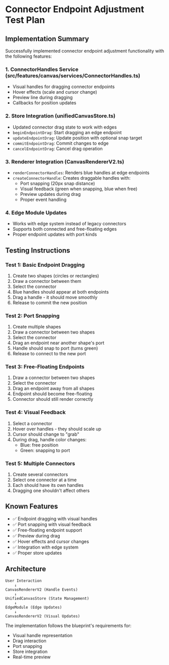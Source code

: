 # Connector Endpoint Adjustment Test Plan

## Implementation Summary
Successfully implemented connector endpoint adjustment functionality with the following features:

### 1. ConnectorHandles Service (src/features/canvas/services/ConnectorHandles.ts)
- Visual handles for dragging connector endpoints
- Hover effects (scale and cursor change)
- Preview line during dragging
- Callbacks for position updates

### 2. Store Integration (unifiedCanvasStore.ts)
- Updated connector drag state to work with edges
- `beginEndpointDrag`: Start dragging an edge endpoint
- `updateEndpointDrag`: Update position with optional snap target
- `commitEndpointDrag`: Commit changes to edge
- `cancelEndpointDrag`: Cancel drag operation

### 3. Renderer Integration (CanvasRendererV2.ts)
- `renderConnectorHandles`: Renders blue handles at edge endpoints
- `createConnectorHandle`: Creates draggable handles with:
  - Port snapping (20px snap distance)
  - Visual feedback (green when snapping, blue when free)
  - Preview updates during drag
  - Proper event handling

### 4. Edge Module Updates
- Works with edge system instead of legacy connectors
- Supports both connected and free-floating edges
- Proper endpoint updates with port kinds

## Testing Instructions

### Test 1: Basic Endpoint Dragging
1. Create two shapes (circles or rectangles)
2. Draw a connector between them
3. Select the connector
4. Blue handles should appear at both endpoints
5. Drag a handle - it should move smoothly
6. Release to commit the new position

### Test 2: Port Snapping
1. Create multiple shapes
2. Draw a connector between two shapes
3. Select the connector
4. Drag an endpoint near another shape's port
5. Handle should snap to port (turns green)
6. Release to connect to the new port

### Test 3: Free-Floating Endpoints
1. Draw a connector between two shapes
2. Select the connector
3. Drag an endpoint away from all shapes
4. Endpoint should become free-floating
5. Connector should still render correctly

### Test 4: Visual Feedback
1. Select a connector
2. Hover over handles - they should scale up
3. Cursor should change to "grab"
4. During drag, handle color changes:
   - Blue: free position
   - Green: snapping to port

### Test 5: Multiple Connectors
1. Create several connectors
2. Select one connector at a time
3. Each should have its own handles
4. Dragging one shouldn't affect others

## Known Features
- ✅ Endpoint dragging with visual handles
- ✅ Port snapping with visual feedback
- ✅ Free-floating endpoint support
- ✅ Preview during drag
- ✅ Hover effects and cursor changes
- ✅ Integration with edge system
- ✅ Proper store updates

## Architecture
```
User Interaction
    ↓
CanvasRendererV2 (Handle Events)
    ↓
UnifiedCanvasStore (State Management)
    ↓
EdgeModule (Edge Updates)
    ↓
CanvasRendererV2 (Visual Updates)
```

The implementation follows the blueprint's requirements for:
- Visual handle representation
- Drag interaction
- Port snapping
- Store integration
- Real-time preview